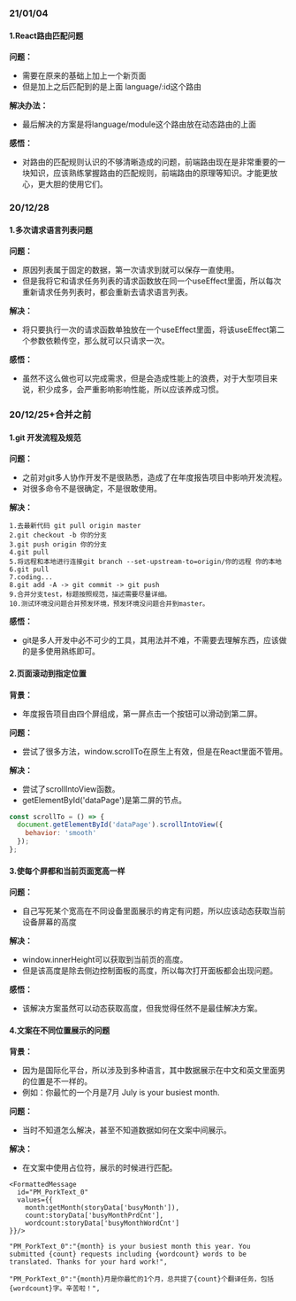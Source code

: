 ### 21/01/04

#### 1.React路由匹配问题

**问题：**

- 需要在原来的基础上加上一个新页面
- 但是加上之后匹配到的是上面 language/:id这个路由

**解决办法：**

- 最后解决的方案是将language/module这个路由放在动态路由的上面

**感悟：**

- 对路由的匹配规则认识的不够清晰造成的问题，前端路由现在是非常重要的一块知识，应该熟练掌握路由的匹配规则，前端路由的原理等知识。才能更放心，更大胆的使用它们。

### 20/12/28

#### 1.多次请求语言列表问题

**问题：**

- 原因列表属于固定的数据，第一次请求到就可以保存一直使用。
- 但是我将它和请求任务列表的请求函数放在同一个useEffect里面，所以每次重新请求任务列表时，都会重新去请求语言列表。

**解决：**

- 将只要执行一次的请求函数单独放在一个useEffect里面，将该useEffect第二个参数依赖传空，那么就可以只请求一次。

**感悟：**

- 虽然不这么做也可以完成需求，但是会造成性能上的浪费，对于大型项目来说，积少成多，会严重影响影响性能，所以应该养成习惯。

### 20/12/25+合并之前

#### 1.git 开发流程及规范

**问题：**

- 之前对git多人协作开发不是很熟悉，造成了在年度报告项目中影响开发流程。
- 对很多命令不是很确定，不是很敢使用。

**解决：**

```
1.去最新代码 git pull origin master
2.git checkout -b 你的分支
3.git push origin 你的分支
4.git pull
5.将远程和本地进行连接git branch --set-upstream-to=origin/你的远程 你的本地
6.git pull
7.coding...
8.git add -A -> git commit -> git push
9.合并分支test，标题按照规范，描述需要尽量详细。
10.测试环境没问题合并预发环境，预发环境没问题合并到master。
```

**感悟：**

- git是多人开发中必不可少的工具，其用法并不难，不需要去理解东西，应该做的是多使用熟练即可。

#### 2.页面滚动到指定位置

**背景：**

- 年度报告项目由四个屏组成，第一屏点击一个按钮可以滑动到第二屏。

**问题：**

- 尝试了很多方法，window.scrollTo在原生上有效，但是在React里面不管用。

**解决：**

- 尝试了scrollIntoView函数。
- getElementById('dataPage')是第二屏的节点。

```js
const scrollTo = () => {
  document.getElementById('dataPage').scrollIntoView({
    behavior: 'smooth'
  });
};

```



#### 3.使每个屏都和当前页面宽高一样

**问题：**

- 自己写死某个宽高在不同设备里面展示的肯定有问题，所以应该动态获取当前设备屏幕的高度

**解决：**

- window.innerHeight可以获取到当前页的高度。
- 但是该高度是除去侧边控制面板的高度，所以每次打开面板都会出现问题。

**感悟：**

- 该解决方案虽然可以动态获取高度，但我觉得任然不是最佳解决方案。

#### 4.文案在不同位置展示的问题

**背景：**

- 因为是国际化平台，所以涉及到多种语言，其中数据展示在中文和英文里面男的位置是不一样的。
- 例如：你最忙的一个月是7月  July is your busiest month.

**问题：**

- 当时不知道怎么解决，甚至不知道数据如何在文案中间展示。

**解决：**

- 在文案中使用占位符，展示的时候进行匹配。

```
<FormattedMessage 
  id="PM_PorkText_0"
  values={{
    month:getMonth(storyData['busyMonth']),
    count:storyData['busyMonthPrdCnt'],
    wordcount:storyData['busyMonthWordCnt']
}}/>

"PM_PorkText_0":"{month} is your busiest month this year. You submitted {count} requests including {wordcount} words to be translated. Thanks for your hard work!",

"PM_PorkText_0":"{month}月是你最忙的1个月，总共提了{count}个翻译任务，包括{wordcount}字。辛苦啦！",

```

